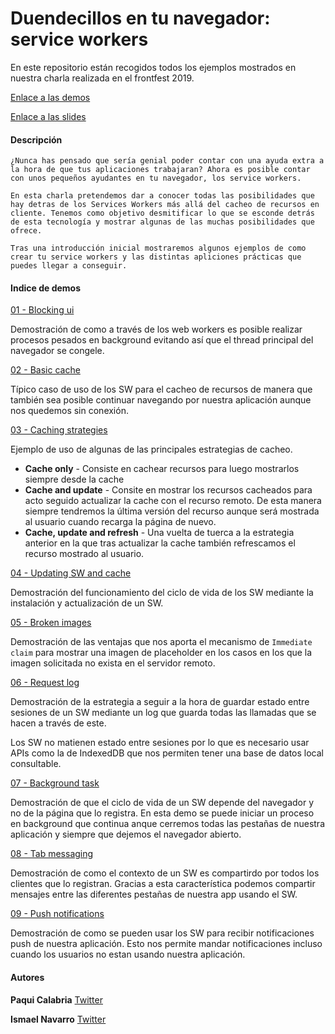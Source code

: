 # Duendecillos en tu navegador: service workers

En este repositorio están recogidos todos los ejemplos mostrados en nuestra charla realizada en el frontfest 2019.

[Enlace a las demos](https://duendecillosentunavegador.azurewebsites.net/)

[Enlace a las slides](https://docs.google.com/presentation/d/1ZZ7xcWqyCAc76yi3iKA5GAOapy3yVjb_Q183R4iypg8/edit?usp=sharing)

#### Descripción

```
¿Nunca has pensado que sería genial poder contar con una ayuda extra a la hora de que tus aplicaciones trabajaran? Ahora es posible contar con unos pequeños ayudantes en tu navegador, los service workers.

En esta charla pretendemos dar a conocer todas las posibilidades que hay detras de los Services Workers más allá del cacheo de recursos en cliente. Tenemos como objetivo desmitificar lo que se esconde detrás de esta tecnología y mostrar algunas de las muchas posibilidades que ofrece.

Tras una introducción inicial mostraremos algunos ejemplos de como crear tu service workers y las distintas apliciones prácticas que puedes llegar a conseguir.
```

#### Indice de demos

[01 - Blocking ui](./01_blocking_ui/blocking_ui.html)

Demostración de como a través de los web workers es posible realizar procesos pesados en background evitando así que el thread principal del navegador se congele.    

[02 - Basic cache](./02_basic_cache/basic_cache.html)

Típico caso de uso de los SW para el cacheo de recursos de manera que también sea posible continuar navegando por nuestra aplicación aunque nos quedemos sin conexión.

[03 - Caching strategies](./03_caching_strategies/index.html)

Ejemplo de uso de algunas de las principales estrategias de cacheo.

+ **Cache only** - Consiste en cachear recursos para luego mostrarlos siempre desde la cache      
+ **Cache and update** - Consite en mostrar los recursos cacheados para acto seguido actualizar la cache con el recurso remoto. De esta manera siempre tendremos la última versión del recurso aunque será mostrada al usuario cuando recarga la página de nuevo.
+ **Cache, update and refresh** - Una vuelta de tuerca a la estrategia anterior en la que tras actualizar la cache también refrescamos el recurso mostrado al usuario.

[04 - Updating SW and cache](./04_updating_sw_and_cache/updating_sw_and_cache.html)

Demostración del funcionamiento del ciclo de vida de los SW mediante la instalación y actualización de un SW.

[05 - Broken images](./05_broken_images/index.html)

Demostración de las ventajas que nos aporta el mecanismo de `Immediate claim` para mostrar una imagen de placeholder en los casos en los que la imagen solicitada no exista en el servidor remoto.

[06 - Request log](./06_request_log/index.html)

Demostración de la estrategia a seguir a la hora de guardar estado entre sesiones de un SW mediante un log que guarda todas las llamadas que se hacen a través de este.

Los SW no matienen estado entre sesiones por lo que es necesario usar APIs como la de IndexedDB que nos permiten tener una base de datos local consultable.

[07 - Background task](./07_background_task/background_task.html)

Demostración de que el ciclo de vida de un SW depende del navegador y no de la página que lo registra. En esta demo se puede iniciar un proceso en background que continua anque cerremos todas las pestañas de nuestra aplicación y siempre que dejemos el navegador abierto.

[08 - Tab messaging](./08_tab_messaging/tab_messaging.html)

Demostración de como el contexto de un SW es compartirdo por todos los clientes que lo registran. Gracias a esta característica podemos compartir mensajes entre las diferentes pestañas de nuestra app usando el SW.

[09 - Push notifications](./09_push_notifications/push_notifications.html)

Demostración de como se pueden usar los SW para recibir notificaciones push de nuestra aplicación. Esto nos permite mandar notificaciones incluso cuando los usuarios no estan usando nuestra aplicación.

#### Autores

**Paqui Calabria** [Twitter](https://twitter.com/Zurribulle)

**Ismael Navarro** [Twitter](https://twitter.com/ismanapa)